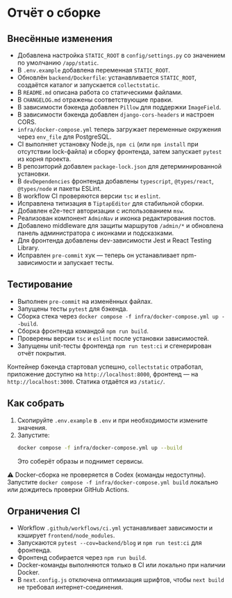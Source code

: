 # Отчёт о сборке

## Внесённые изменения

- Добавлена настройка `STATIC_ROOT` в `config/settings.py` со значением по умолчанию `/app/static`.
- В `.env.example` добавлена переменная `STATIC_ROOT`.
- Обновлён `backend/Dockerfile`: устанавливается `STATIC_ROOT`, создаётся каталог и запускается `collectstatic`.
- В `README.md` описана работа со статическими файлами.
- В `CHANGELOG.md` отражены соответствующие правки.
- В зависимости бэкенда добавлен `Pillow` для поддержки `ImageField`.
- В зависимости бэкенда добавлен `django-cors-headers` и настроен CORS.
- `infra/docker-compose.yml` теперь загружает переменные окружения через `env_file` для PostgreSQL.
- CI выполняет установку Node.js, `npm ci` (или `npm install` при отсутствии lock-файла) и сборку фронтенда, затем запускает `pytest` из корня проекта.
- В репозиторий добавлен `package-lock.json` для детерминированной установки.
- В `devDependencies` фронтенда добавлены `typescript`, `@types/react`, `@types/node` и пакеты ESLint.
- В workflow CI проверяются версии `tsc` и `eslint`.
- Исправлена типизация в `TiptapEditor` для стабильной сборки.
- Добавлен e2e-тест авторизации с использованием `msw`.
- Реализован компонент `AdminNav` и иконка редактирования постов.
- Добавлено middleware для защиты маршрутов `/admin/*` и обновлена панель администратора с иконками и подсказками.
- Для фронтенда добавлены dev-зависимости Jest и React Testing Library.
- Исправлен `pre-commit` хук — теперь он устанавливает npm-зависимости и запускает тесты.

## Тестирование

- Выполнен `pre-commit` на изменённых файлах.
- Запущены тесты `pytest` для бэкенда.
- Сборка стека через `docker compose -f infra/docker-compose.yml up --build`.
- Сборка фронтенда командой `npm run build`.
- Проверены версии `tsc` и `eslint` после установки зависимостей.
- Запущены unit-тесты фронтенда `npm run test:ci` и сгенерирован отчёт покрытия.

Контейнер бэкенда стартовал успешно, `collectstatic` отработал, приложение доступно на `http://localhost:8000`, фронтенд — на `http://localhost:3000`. Статика отдаётся из `/static/`.

## Как собрать

1. Скопируйте `.env.example` в `.env` и при необходимости измените значения.
2. Запустите:
   ```bash
   docker compose -f infra/docker-compose.yml up --build
   ```
   Это соберёт образы и поднимет сервисы.

⚠️ Docker-сборка не проверяется в Codex (команды недоступны). Запустите `docker compose -f infra/docker-compose.yml build` локально или дождитесь проверки GitHub Actions.

## Ограничения CI

- Workflow `.github/workflows/ci.yml` устанавливает зависимости и кэширует `frontend/node_modules`.
- Запускаются `pytest --cov=backend/blog` и `npm run test:ci` для фронтенда.
- Фронтенд собирается через `npm run build`.
- Docker-команды выполняются только в CI или локально при наличии Docker.
- В `next.config.js` отключена оптимизация шрифтов, чтобы `next build` не требовал интернет-соединения.

